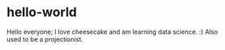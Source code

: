 # hello-world
Hello everyone; I love cheesecake and am learning data science. :)
Also used to be a projectionist.
